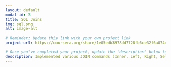 ```yaml
---
layout: default
modal-id: 3
title: SQL Joins
img: sql.png
alt: image-alt

# Reminder: Update this link with your own project link
project-url: https://coursera.org/share/1e05edb3978dd7728fb6ce32f6a074eb

# Once you've completed your project, update the 'description' below to this one: Implemented various JOIN commands (inner, left, right, self, and cross) in MySQL, utilizing UNION and UNION ALL to efficiently combine and query data from multiple tables.
description: Implemented various JOIN commands (Inner, Left, Right, Self, and Cross) in MySQL, utilizing UNION and UNION ALL to efficiently combine and query data from multiple tables.
---
```

